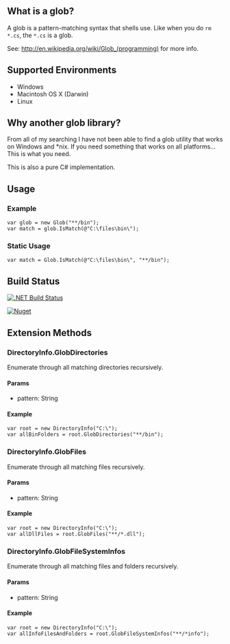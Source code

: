 ﻿## What is a glob?

A glob is a pattern-matching syntax that shells use.  Like when you do
`rm *.cs`, the `*.cs` is a glob. 

See: http://en.wikipedia.org/wiki/Glob_(programming) for more info.

## Supported Environments

* Windows
* Macintosh OS X (Darwin)
* Linux


## Why another glob library?

From all of my searching I have not been able to find a glob utility that works on Windows and *nix.
If you need something that works on all platforms... This is what you need.

This is also a pure C# implementation.


## Usage

### Example

	var glob = new Glob("**/bin");
	var match = glob.IsMatch(@"C:\files\bin\");

### Static Usage

    var match = Glob.IsMatch(@"C:\files\bin\", "**/bin");	

## Build Status

[![.NET Build Status](https://img.shields.io/appveyor/ci/kthompson/glob/master.svg)](https://ci.appveyor.com/project/kthompson/glob)

[![Nuget](https://img.shields.io/nuget/v/glob.svg)](https://www.nuget.org/packages/Glob/)


## Extension Methods

### DirectoryInfo.GlobDirectories

Enumerate through all matching directories recursively.

#### Params

* pattern: String

#### Example

    var root = new DirectoryInfo("C:\");
	var allBinFolders = root.GlobDirectories("**/bin");

### DirectoryInfo.GlobFiles

Enumerate through all matching files recursively.

#### Params

* pattern: String

#### Example

    var root = new DirectoryInfo("C:\");
	var allDllFiles = root.GlobFiles("**/*.dll");

### DirectoryInfo.GlobFileSystemInfos

Enumerate through all matching files and folders recursively.

#### Params

* pattern: String

#### Example

    var root = new DirectoryInfo("C:\");
	var allInfoFilesAndFolders = root.GlobFileSystemInfos("**/*info");
